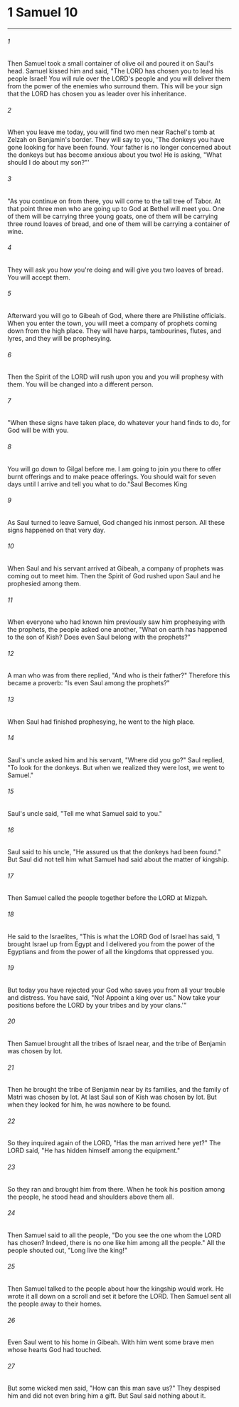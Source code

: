 # 1 Samuel 10
***



###### 1 
Then Samuel took a small container of olive oil and poured it on Saul's head. Samuel kissed him and said, "The LORD has chosen you to lead his people Israel! You will rule over the LORD's people and you will deliver them from the power of the enemies who surround them. This will be your sign that the LORD has chosen you as leader over his inheritance. 

###### 2 
When you leave me today, you will find two men near Rachel's tomb at Zelzah on Benjamin's border. They will say to you, 'The donkeys you have gone looking for have been found. Your father is no longer concerned about the donkeys but has become anxious about you two! He is asking, "What should I do about my son?"' 

###### 3 
"As you continue on from there, you will come to the tall tree of Tabor. At that point three men who are going up to God at Bethel will meet you. One of them will be carrying three young goats, one of them will be carrying three round loaves of bread, and one of them will be carrying a container of wine. 

###### 4 
They will ask you how you're doing and will give you two loaves of bread. You will accept them. 

###### 5 
Afterward you will go to Gibeah of God, where there are Philistine officials. When you enter the town, you will meet a company of prophets coming down from the high place. They will have harps, tambourines, flutes, and lyres, and they will be prophesying. 

###### 6 
Then the Spirit of the LORD will rush upon you and you will prophesy with them. You will be changed into a different person. 

###### 7 
"When these signs have taken place, do whatever your hand finds to do, for God will be with you. 

###### 8 
You will go down to Gilgal before me. I am going to join you there to offer burnt offerings and to make peace offerings. You should wait for seven days until I arrive and tell you what to do."Saul Becomes King 

###### 9 
As Saul turned to leave Samuel, God changed his inmost person. All these signs happened on that very day. 

###### 10 
When Saul and his servant arrived at Gibeah, a company of prophets was coming out to meet him. Then the Spirit of God rushed upon Saul and he prophesied among them. 

###### 11 
When everyone who had known him previously saw him prophesying with the prophets, the people asked one another, "What on earth has happened to the son of Kish? Does even Saul belong with the prophets?" 

###### 12 
A man who was from there replied, "And who is their father?" Therefore this became a proverb: "Is even Saul among the prophets?" 

###### 13 
When Saul had finished prophesying, he went to the high place. 

###### 14 
Saul's uncle asked him and his servant, "Where did you go?" Saul replied, "To look for the donkeys. But when we realized they were lost, we went to Samuel." 

###### 15 
Saul's uncle said, "Tell me what Samuel said to you." 

###### 16 
Saul said to his uncle, "He assured us that the donkeys had been found." But Saul did not tell him what Samuel had said about the matter of kingship. 

###### 17 
Then Samuel called the people together before the LORD at Mizpah. 

###### 18 
He said to the Israelites, "This is what the LORD God of Israel has said, 'I brought Israel up from Egypt and I delivered you from the power of the Egyptians and from the power of all the kingdoms that oppressed you. 

###### 19 
But today you have rejected your God who saves you from all your trouble and distress. You have said, "No! Appoint a king over us." Now take your positions before the LORD by your tribes and by your clans.'" 

###### 20 
Then Samuel brought all the tribes of Israel near, and the tribe of Benjamin was chosen by lot. 

###### 21 
Then he brought the tribe of Benjamin near by its families, and the family of Matri was chosen by lot. At last Saul son of Kish was chosen by lot. But when they looked for him, he was nowhere to be found. 

###### 22 
So they inquired again of the LORD, "Has the man arrived here yet?" The LORD said, "He has hidden himself among the equipment." 

###### 23 
So they ran and brought him from there. When he took his position among the people, he stood head and shoulders above them all. 

###### 24 
Then Samuel said to all the people, "Do you see the one whom the LORD has chosen? Indeed, there is no one like him among all the people." All the people shouted out, "Long live the king!" 

###### 25 
Then Samuel talked to the people about how the kingship would work. He wrote it all down on a scroll and set it before the LORD. Then Samuel sent all the people away to their homes. 

###### 26 
Even Saul went to his home in Gibeah. With him went some brave men whose hearts God had touched. 

###### 27 
But some wicked men said, "How can this man save us?" They despised him and did not even bring him a gift. But Saul said nothing about it.
